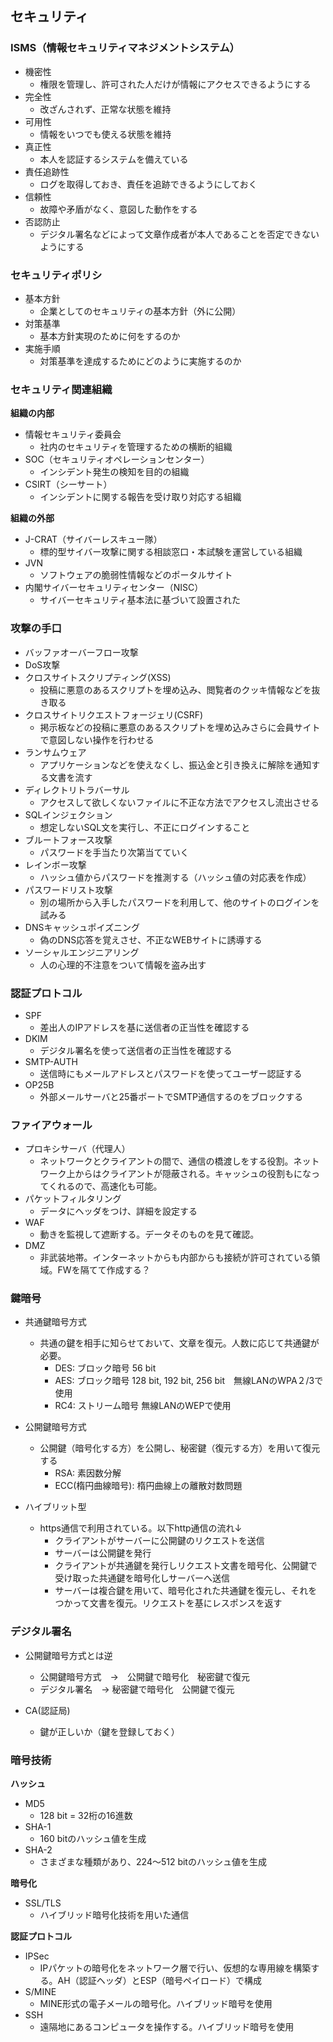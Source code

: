 ## セキュリティ

### ISMS（情報セキュリティマネジメントシステム）

- 機密性
  - 権限を管理し、許可された人だけが情報にアクセスできるようにする
- 完全性
  - 改ざんされず、正常な状態を維持
- 可用性
  - 情報をいつでも使える状態を維持
- 真正性
  - 本人を認証するシステムを備えている
- 責任追跡性
  - ログを取得しておき、責任を追跡できるようにしておく
- 信頼性
  - 故障や矛盾がなく、意図した動作をする
- 否認防止
  - デジタル署名などによって文章作成者が本人であることを否定できないようにする
  

### セキュリティポリシ

- 基本方針
  - 企業としてのセキュリティの基本方針（外に公開）
- 対策基準
  - 基本方針実現のために何をするのか
- 実施手順
  - 対策基準を達成するためにどのように実施するのか


### セキュリティ関連組織

**組織の内部**

- 情報セキュリティ委員会
  - 社内のセキュリティを管理するための横断的組織
- SOC（セキュリティオペレーションセンター）
  - インシデント発生の検知を目的の組織
- CSIRT（シーサート）
  - インシデントに関する報告を受け取り対応する組織

**組織の外部**

- J-CRAT（サイバーレスキュー隊）
  - 標的型サイバー攻撃に関する相談窓口・本試験を運営している組織
- JVN
  - ソフトウェアの脆弱性情報などのポータルサイト
- 内閣サイバーセキュリティセンター（NISC）
  - サイバーセキュリティ基本法に基づいて設置された


### 攻撃の手口

- バッファオーバーフロー攻撃
- DoS攻撃
- クロスサイトスクリプティング(XSS)
  - 投稿に悪意のあるスクリプトを埋め込み、閲覧者のクッキ情報などを抜き取る
- クロスサイトリクエストフォージェリ(CSRF)
  - 掲示板などの投稿に悪意のあるスクリプトを埋め込みさらに会員サイトで意図しない操作を行わせる
- ランサムウェア
  - アプリケーションなどを使えなくし、振込金と引き換えに解除を通知する文書を流す
- ディレクトリトラバーサル
  - アクセスして欲しくないファイルに不正な方法でアクセスし流出させる
- SQLインジェクション
  - 想定しないSQL文を実行し、不正にログインすること
- ブルートフォース攻撃
  - パスワードを手当たり次第当てていく
- レインボー攻撃
  - ハッシュ値からパスワードを推測する（ハッシュ値の対応表を作成）
- パスワードリスト攻撃
  - 別の場所から入手したパスワードを利用して、他のサイトのログインを試みる
- DNSキャッシュポイズニング
  - 偽のDNS応答を覚えさせ、不正なWEBサイトに誘導する
- ソーシャルエンジニアリング
  - 人の心理的不注意をついて情報を盗み出す


### 認証プロトコル

- SPF
  - 差出人のIPアドレスを基に送信者の正当性を確認する
- DKIM
  - デジタル署名を使って送信者の正当性を確認する
- SMTP-AUTH
  - 送信時にもメールアドレスとパスワードを使ってユーザー認証する
- OP25B
  - 外部メールサーバと25番ポートでSMTP通信するのをブロックする


### ファイアウォール

- プロキシサーバ（代理人）
  - ネットワークとクライアントの間で、通信の橋渡しをする役割。ネットワーク上からはクライアントが隠蔽される。キャッシュの役割もになってくれるので、高速化も可能。
- パケットフィルタリング
  - データにヘッダをつけ、詳細を設定する
- WAF
  - 動きを監視して遮断する。データそのものを見て確認。
- DMZ
  - 非武装地帯。インターネットからも内部からも接続が許可されている領域。FWを隔てて作成する？
  
 
### 鍵暗号

- 共通鍵暗号方式
  - 共通の鍵を相手に知らせておいて、文章を復元。人数に応じて共通鍵が必要。
    - DES: ブロック暗号 56 bit
    - AES: ブロック暗号 128 bit, 192 bit, 256 bit　無線LANのWPA２/3で使用
    - RC4: ストリーム暗号 無線LANのWEPで使用

- 公開鍵暗号方式
  - 公開鍵（暗号化する方）を公開し、秘密鍵（復元する方）を用いて復元する
    - RSA: 素因数分解
    - ECC(楕円曲線暗号): 楕円曲線上の離散対数問題

- ハイブリット型
  - https通信で利用されている。以下http通信の流れ↓
    - クライアントがサーバーに公開鍵のリクエストを送信
    - サーバーは公開鍵を発行
    - クライアントが共通鍵を発行しリクエスト文書を暗号化、公開鍵で受け取った共通鍵を暗号化しサーバーへ送信
    - サーバーは複合鍵を用いて、暗号化された共通鍵を復元し、それをつかって文書を復元。リクエストを基にレスポンスを返す


### デジタル署名

- 公開鍵暗号方式とは逆
  - 公開鍵暗号方式　→　公開鍵で暗号化　秘密鍵で復元
  - デジタル署名　→ 秘密鍵で暗号化　公開鍵で復元

- CA(認証局)
  - 鍵が正しいか（鍵を登録しておく）
  

### 暗号技術

**ハッシュ**

- MD5
  - 128 bit = 32桁の16進数
- SHA-1
  - 160 bitのハッシュ値を生成
- SHA-2
  - さまざまな種類があり、224〜512 bitのハッシュ値を生成

**暗号化**

- SSL/TLS
  - ハイブリッド暗号化技術を用いた通信

**認証プロトコル**

- IPSec
  - IPパケットの暗号化をネットワーク層で行い、仮想的な専用線を構築する。AH（認証ヘッダ）とESP（暗号ペイロード）で構成
- S/MINE
  - MINE形式の電子メールの暗号化。ハイブリッド暗号を使用
- SSH
  - 遠隔地にあるコンピュータを操作する。ハイブリッド暗号を使用

